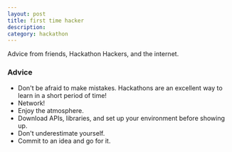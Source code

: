 ```yaml
---
layout: post
title: first time hacker
description:
category: hackathon
---
```


Advice from friends, Hackathon Hackers, and the internet.

### Advice
* Don't be afraid to make mistakes. Hackathons are an excellent way to learn in a short period of time!
* Network!
* Enjoy the atmosphere.
* Download APIs, libraries, and set up your environment before showing up.
* Don't underestimate yourself.
* Commit to an idea and go for it.